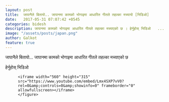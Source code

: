 ```yaml
---
layout: post
title:  जापानैले बितायो.. जापानमा कामको भोगाइमा आधारित गीतले तहल्का मच्यायो [भिडिओ] 
date:   2017-05-31 07:07:42 +0545
categories: bidesh
description: जापानमा कामको भोगाइमा आधारित गीतले तहल्का मच्याएको छ । हेर्नुहोस् भिडिओ   ...| Galkot News, Khabar, Information
image: "/assets/posts/japan.png"
author: Galkot
feature: true
---
```


जापानैले बितायो...  जापानमा कामको भोगाइमा आधारित गीतले तहल्का मच्याएको छ 

हेर्नुहोस् भिडिओ 


<div class="abc">
	<figure class="op-interactive">
  
	<iframe width="560" height="315" src="https://www.youtube.com/embed/Lmx4SXP7vV0?rel=0&amp;controls=0&amp;showinfo=0" frameborder="0" allowfullscreen></iframe>
	</figure>
</div>
